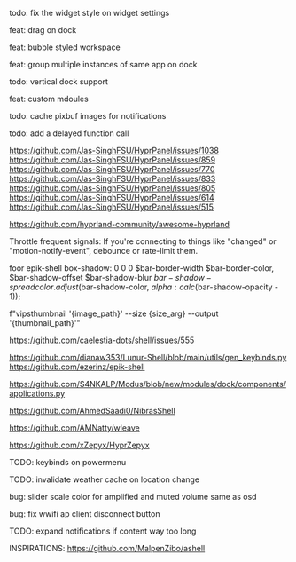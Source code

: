 
todo: fix the widget style on widget settings

feat: drag on dock

feat: bubble styled workspace

feat: group multiple instances of same app on dock

todo: vertical dock support

feat: custom mdoules

todo: cache pixbuf images for notifications

todo: add a delayed function call

https://github.com/Jas-SinghFSU/HyprPanel/issues/1038
https://github.com/Jas-SinghFSU/HyprPanel/issues/859
https://github.com/Jas-SinghFSU/HyprPanel/issues/770
https://github.com/Jas-SinghFSU/HyprPanel/issues/833
https://github.com/Jas-SinghFSU/HyprPanel/issues/805
https://github.com/Jas-SinghFSU/HyprPanel/issues/614
https://github.com/Jas-SinghFSU/HyprPanel/issues/515


https://github.com/hyprland-community/awesome-hyprland


Throttle frequent signals: If you're connecting to things like "changed" or "motion-notify-event", debounce or rate-limit them.

foor epik-shell
  box-shadow:
    0 0 0 $bar-border-width $bar-border-color,
    $bar-shadow-offset $bar-shadow-blur $bar-shadow-spread
      color.adjust($bar-shadow-color, $alpha: calc($bar-shadow-opacity - 1));


   f"vipsthumbnail '{image_path}' --size {size_arg} --output '{thumbnail_path}'"

https://github.com/caelestia-dots/shell/issues/555

https://github.com/dianaw353/Lunur-Shell/blob/main/utils/gen_keybinds.py
https://github.com/ezerinz/epik-shell

https://github.com/S4NKALP/Modus/blob/new/modules/dock/components/applications.py

https://github.com/AhmedSaadi0/NibrasShell

https://github.com/AMNatty/wleave

https://github.com/xZepyx/HyprZepyx

TODO: keybinds on powermenu

TODO: invalidate weather cache on location change


bug: slider scale color for amplified and muted volume same as osd


bug: fix wwifi ap client disconnect button

TODO: expand notifications if content way too long



INSPIRATIONS:
https://github.com/MalpenZibo/ashell

